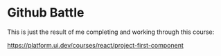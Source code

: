 # Github Battle

This is just the result of me completing and working through this course:

https://platform.ui.dev/courses/react/project-first-component

